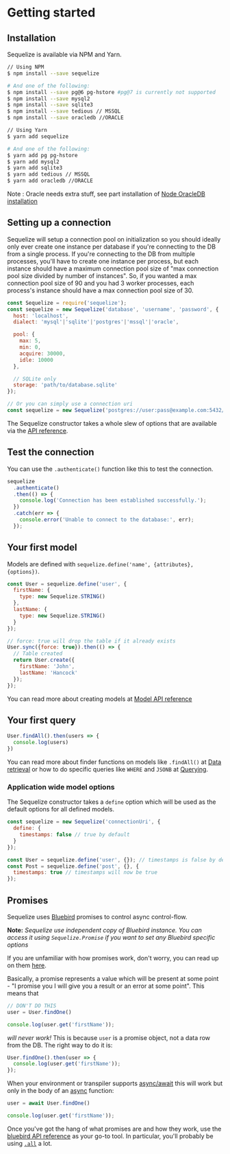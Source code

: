 # Getting started

## Installation

Sequelize is available via NPM and Yarn.

```bash
// Using NPM
$ npm install --save sequelize

# And one of the following:
$ npm install --save pg@6 pg-hstore #pg@7 is currently not supported
$ npm install --save mysql2
$ npm install --save sqlite3
$ npm install --save tedious // MSSQL
$ npm install --save oracledb //ORACLE

// Using Yarn
$ yarn add sequelize

# And one of the following:
$ yarn add pg pg-hstore
$ yarn add mysql2
$ yarn add sqlite3
$ yarn add tedious // MSSQL
$ yarn add oracledb //ORACLE
```

Note : Oracle needs extra stuff, see part installation of [Node OracleDB installation](https://github.com/oracle/node-oracledb)

## Setting up a connection

Sequelize will setup a connection pool on initialization so you should ideally only ever create one instance per database if you're connecting to the DB from a single process. If you're connecting to the DB from multiple processes, you'll have to create one instance per process, but each instance should have a maximum connection pool size of "max connection pool size divided by number of instances".  So, if you wanted a max connection pool size of 90 and you had 3 worker processes, each process's instance should have a max connection pool size of 30.

```js
const Sequelize = require('sequelize');
const sequelize = new Sequelize('database', 'username', 'password', {
  host: 'localhost',
  dialect: 'mysql'|'sqlite'|'postgres'|'mssql'|'oracle',

  pool: {
    max: 5,
    min: 0,
    acquire: 30000,
    idle: 10000
  },

  // SQLite only
  storage: 'path/to/database.sqlite'
});

// Or you can simply use a connection uri
const sequelize = new Sequelize('postgres://user:pass@example.com:5432/dbname');
```

The Sequelize constructor takes a whole slew of options that are available via the [API reference](/class/lib/sequelize.js~Sequelize.html).

## Test the connection

You can use the `.authenticate()` function like this to test the connection.

```js
sequelize
  .authenticate()
  .then(() => {
    console.log('Connection has been established successfully.');
  })
  .catch(err => {
    console.error('Unable to connect to the database:', err);
  });
```

## Your first model

Models are defined with `sequelize.define('name', {attributes}, {options})`.

```js
const User = sequelize.define('user', {
  firstName: {
    type: new Sequelize.STRING()
  },
  lastName: {
    type: new Sequelize.STRING()
  }
});

// force: true will drop the table if it already exists
User.sync({force: true}).then(() => {
  // Table created
  return User.create({
    firstName: 'John',
    lastName: 'Hancock'
  });
});
```

You can read more about creating models at [Model API reference](/class/lib/model.js~Model.html)

## Your first query

```js
User.findAll().then(users => {
  console.log(users)
})
```

You can read more about finder functions on models like `.findAll()` at [Data retrieval](/manual/tutorial/models-usage.html#data-retrieval-finders) or how to do specific queries like `WHERE` and `JSONB` at [Querying](/manual/tutorial/querying.html).

### Application wide model options

The Sequelize constructor takes a `define` option which will be used as the default options for all defined models.

```js
const sequelize = new Sequelize('connectionUri', {
  define: {
    timestamps: false // true by default
  }
});

const User = sequelize.define('user', {}); // timestamps is false by default
const Post = sequelize.define('post', {}, {
  timestamps: true // timestamps will now be true
});
```

## Promises

Sequelize uses [Bluebird](http://bluebirdjs.com) promises to control async control-flow.

**Note:** _Sequelize use independent copy of Bluebird instance. You can access it using
 `Sequelize.Promise` if you want to set any Bluebird specific options_

If you are unfamiliar with how promises work, don't worry, you can read up on them [here](http://bluebirdjs.com/docs/why-promises.html).

Basically, a promise represents a value which will be present at some point - "I promise you I will give you a result or an error at some point". This means that

```js
// DON'T DO THIS
user = User.findOne()

console.log(user.get('firstName'));
```

_will never work!_ This is because `user` is a promise object, not a data row from the DB. The right way to do it is:

```js
User.findOne().then(user => {
  console.log(user.get('firstName'));
});
```

When your environment or transpiler supports [async/await](https://developer.mozilla.org/en-US/docs/Web/JavaScript/Reference/Operators/await) this will work but only in the body of an [async](https://developer.mozilla.org/en-US/docs/Web/JavaScript/Reference/Statements/async_function) function:

```js
user = await User.findOne()

console.log(user.get('firstName'));
```

Once you've got the hang of what promises are and how they work, use the [bluebird API reference](http://bluebirdjs.com/docs/api-reference.html) as your go-to tool. In particular, you'll probably be using [`.all`](http://bluebirdjs.com/docs/api/promise.all.html) a lot.
